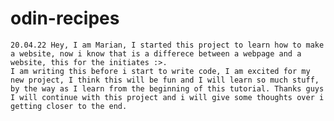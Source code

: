 # odin-recipes
    20.04.22 Hey, I am Marian, I started this project to learn how to make a website, now i know that is a differece between a webpage and a website, this for the initiates :>.
    I am writing this before i start to write code, I am excited for my new project, I think this will be fun and I will learn so much stuff, by the way as I learn from the beginning of this tutorial. Thanks guys
    I will continue with this project and i will give some thoughts over i getting closer to the end.